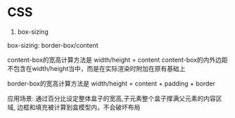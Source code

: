 #  CSS

1. box-sizing

box-sizing: border-box/content 

content-box的宽高计算方法是 width/height = content
content-box的内外边距不包含在width/height当中，而是在实际渲染时附加在原有基础上

border-box的宽高计算方法是 width/height = content + padding + border

应用场景: 通过百分比设定整体盒子的宽高,子元素整个盒子撑满父元素的内容区域,
        边框和填充被计算到盒模型内，不会破坏布局




